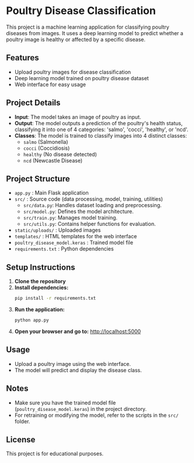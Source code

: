 # Poultry Disease Classification

This project is a machine learning application for classifying poultry diseases from images. It uses a deep learning model to predict whether a poultry image is healthy or affected by a specific disease.

## Features
- Upload poultry images for disease classification
- Deep learning model trained on poultry disease dataset
- Web interface for easy usage

## Project Details
- **Input**: The model takes an image of poultry as input.
- **Output**: The model outputs a prediction of the poultry's health status, classifying it into one of 4 categories: 'salmo', 'cocci', 'healthy', or 'ncd'.
- **Classes**: The model is trained to classify images into 4 distinct classes:
  - `salmo` (Salmonella)
  - `cocci` (Coccidiosis)
  - `healthy` (No disease detected)
  - `ncd` (Newcastle Disease)

## Project Structure
- `app.py` : Main Flask application
- `src/` : Source code (data processing, model, training, utilities)
  - `src/data.py`: Handles dataset loading and preprocessing.
  - `src/model.py`: Defines the model architecture.
  - `src/train.py`: Manages model training.
  - `src/utils.py`: Contains helper functions for evaluation.
- `static/uploads/` : Uploaded images
- `templates/` : HTML templates for the web interface
- `poultry_disease_model.keras` : Trained model file
- `requirements.txt` : Python dependencies

## Setup Instructions
1. **Clone the repository**
2. **Install dependencies:**
   ```bash
   pip install -r requirements.txt
   ```
3. **Run the application:**
   ```bash
   python app.py
   ```
4. **Open your browser and go to:**
   [http://localhost:5000](http://localhost:5000)

## Usage
- Upload a poultry image using the web interface.
- The model will predict and display the disease class.

## Notes
- Make sure you have the trained model file (`poultry_disease_model.keras`) in the project directory.
- For retraining or modifying the model, refer to the scripts in the `src/` folder.

## License
This project is for educational purposes.

